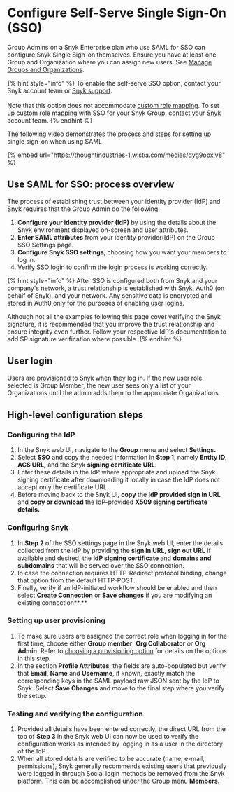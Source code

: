# Configure Self-Serve Single Sign-On (SSO)

Group Admins on a Snyk Enterprise plan who use SAML for SSO can configure Snyk Single Sign-on themselves. Ensure you have at least one Group and Organization where you can assign new users. See [Manage Groups and Organizations](../../../snyk-admin/groups-and-organizations/).

{% hint style="info" %}
To enable the self-serve SSO option, contact your Snyk account team or [Snyk support](https://support.snyk.io/hc/en-us).\
\
Note that this option does not accommodate [custom role mapping](../sso-custom-mapping-option/). To set up custom role mapping with SSO for your Snyk Group, contact your Snyk account team.
{% endhint %}

The following video demonstrates the process and steps for setting up single sign-on when using SAML.

{% embed url="https://thoughtindustries-1.wistia.com/medias/dyg9opxlv8" %}

## Use SAML for SSO: process overview

The process of establishing trust between your identity provider (IdP) and Snyk requires that the Group Admin do the following:

1. **Configure your identity provider (IdP)** by using the details about the Snyk environment displayed on-screen and user attributes.
2. **Enter SAML attributes** from your identity provider(IdP) on the Group SSO Settings page.
3. **Configure Snyk SSO settings**, choosing how you want your members to log in.
4. Verify SSO login to confirm the login process is working correctly.

{% hint style="info" %}
After SSO is configured both from Snyk and your company's network, a trust relationship is established with Snyk, Auth0 (on behalf of Snyk), and your network. Any sensitive data is encrypted and stored in Auth0 only for the purposes of enabling user logins.

Although not all the examples following this page cover verifying the Snyk signature, it is recommended that you improve the trust relationship and ensure integrity even further. Follow your respective IdP's documentation to add SP signature verification where possible.
{% endhint %}

## **User login**

Users are [provisioned ](../choose-a-provisioning-option.md)to Snyk when they log in. If the new user role selected is Group Member, the new user sees only a list of your Organizations until the admin adds them to the appropriate Organizations.

## High-level configuration steps

### **Configuring the IdP**

1. In the Snyk web UI, navigate to the **Group** menu and select **Settings.**
2. Select **SSO** and copy the needed information in **Step 1**, namely **Entity ID**, **ACS URL,** and the Snyk **signing certificate URL**.
3. Enter these details in the IdP where appropriate and upload the Snyk signing certificate after downloading it locally in case the IdP does not accept only the certificate URL.
4. Before moving back to the Snyk UI, **copy** the **IdP provided sign in URL** and **copy or download** the IdP-provided **X509 signing certificate details.**

### **Configuring Snyk**

1. In **Step 2** of the SSO settings page in the Snyk web UI, enter the details collected from the IdP by providing the **sign in URL**, **sign out URL** if available and desired, the **IdP signing certificate** and **domains and subdomains** that will be served over the SSO connection.&#x20;
2. In case the connection requires HTTP-Redirect protocol binding, change that option from the default HTTP-POST.&#x20;
3. Finally, verify if an IdP-initiated workflow should be enabled and then select **Create Connection** or **Save changes** if you are modifying an existing connection**.**

### **Setting up user provisioning**

1. To make sure users are assigned the correct role when logging in for the first time, choose either **Group member**, **Org Collaborator** or **Org Admin**. Refer to [choosing a provisioning option](../choose-a-provisioning-option.md) for details on the options in this step.
2. In the section **Profile Attributes**, the fields are auto-populated but verify that **Email**, **Name** and **Username**, if known, exactly match the corresponding keys in the SAML payload raw JSON sent by the IdP to Snyk. Select **Save Changes** and move to the final step where you verify the setup.

### **Testing and verifying the configuration**

1. Provided all details have been entered correctly, the direct URL from the top of **Step 3** in the Snyk web UI can now be used to verify the configuration works as intended by logging in as a user in the directory of the IdP.
2. When all stored details are verified to be accurate (name, e-mail, permissions), Snyk generally recommends existing users that previously were logged in through Social login methods be removed from the Snyk platform. This can be accomplished under the Group menu **Members.**
